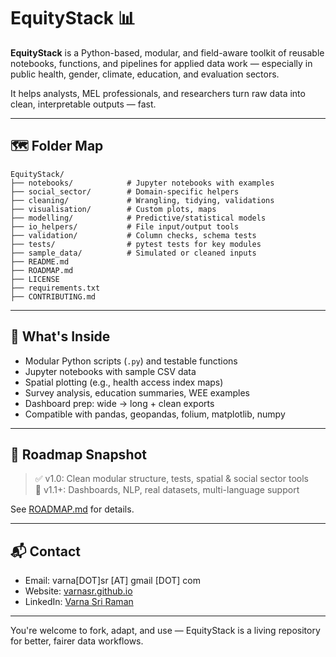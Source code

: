
# EquityStack 📊

**EquityStack** is a Python-based, modular, and field-aware toolkit of reusable notebooks, functions, and pipelines for applied data work — especially in public health, gender, climate, education, and evaluation sectors.

It helps analysts, MEL professionals, and researchers turn raw data into clean, interpretable outputs — fast.

---

## 🗺️ Folder Map

```
EquityStack/
├── notebooks/            # Jupyter notebooks with examples
├── social_sector/        # Domain-specific helpers
├── cleaning/             # Wrangling, tidying, validations
├── visualisation/        # Custom plots, maps
├── modelling/            # Predictive/statistical models
├── io_helpers/           # File input/output tools
├── validation/           # Column checks, schema tests
├── tests/                # pytest tests for key modules
├── sample_data/          # Simulated or cleaned inputs
├── README.md
├── ROADMAP.md
├── LICENSE
├── requirements.txt
├── CONTRIBUTING.md
```

---

## 📘 What's Inside

- Modular Python scripts (`.py`) and testable functions
- Jupyter notebooks with sample CSV data
- Spatial plotting (e.g., health access index maps)
- Survey analysis, education summaries, WEE examples
- Dashboard prep: wide → long + clean exports
- Compatible with pandas, geopandas, folium, matplotlib, numpy

---

## 🧭 Roadmap Snapshot

> ✅ v1.0: Clean modular structure, tests, spatial & social sector tools  
> 🚀 v1.1+: Dashboards, NLP, real datasets, multi-language support

See [ROADMAP.md](./ROADMAP.md) for details.

---

## 📬 Contact

- Email: varna[DOT]sr [AT] gmail [DOT] com  
- Website: [varnasr.github.io](https://varnasr.github.io)  
- LinkedIn: [Varna Sri Raman](https://www.linkedin.com/in/varna)

---

You're welcome to fork, adapt, and use — EquityStack is a living repository for better, fairer data workflows.
